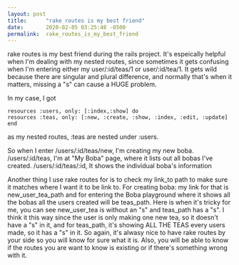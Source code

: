 ```yaml
---
layout: post
title:      "rake routes is my best friend"
date:       2020-02-05 03:25:48 -0500
permalink:  rake_routes_is_my_best_friend
---
```



rake routes is my best friend during the rails project. It's espeically helpful when I'm dealing with my nested routes, since sometimes it gets confusing when I'm entering either my user/:id/teas/1 or user/:id/tea/1. It gets wild because there are singular and plural difference, and normally that's when it matters, missing a "s" can cause a HUGE problem.

In my case, I got

    resources :users, only: [:index,:show] do
    resources :teas, only: [:new, :create, :show, :index, :edit, :update]
    end
	
as my nested routes, :teas are nested under :users. 

So when I enter /users/:id/teas/new, I'm creating my new boba.
/users/:id/teas, I'm at "My Boba" page, where it lists out all bobas I've created.
/users/:id/teas/:id, It shows the individual boba's information

Another thing I use rake routes for is to check my link_to path to make sure it matches where I want it to be link to.
For creating boba: my link for that is new_user_tea_path and for entering the Boba playground where it shows all the bobas all the users created will be teas_path. Here is when it's tricky for me, you can see new_user_tea is without an "s" and teas_path has a "s". I think it this way since the user is only making one new tea, so it doesn't have a "s" in it, and for teas_path, it's showing ALL THE TEAS every users made, so it has a "s" in it. So again, it's alwasy nice to have rake routes by your side so you will know for sure what it is. Also, you will be able to know if the routes you are want to know is existing or if there's something wrong with it. 

